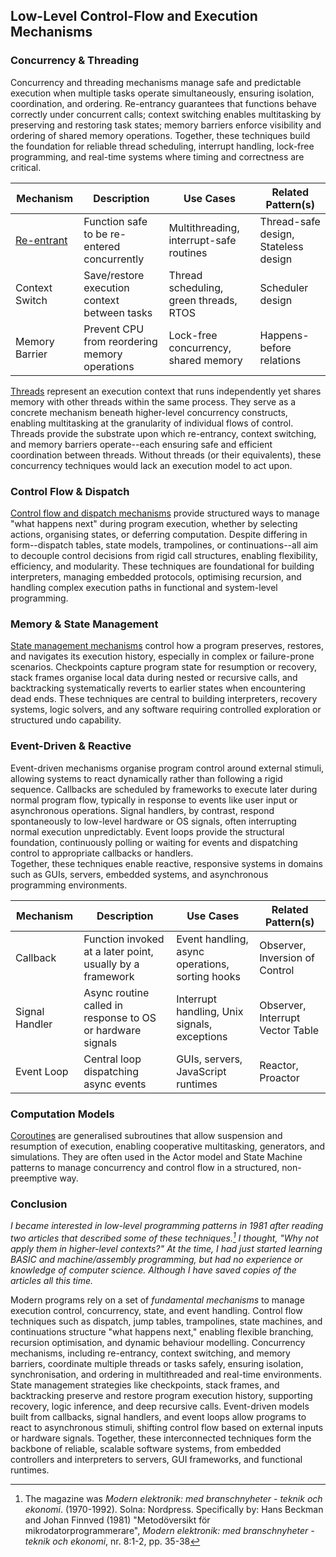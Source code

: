 
## Low-Level Control-Flow and Execution Mechanisms

### Concurrency & Threading

Concurrency and threading mechanisms manage safe and predictable execution when multiple tasks operate simultaneously,
ensuring isolation, coordination, and ordering. Re-entrancy guarantees that functions behave correctly under concurrent
calls; context switching enables multitasking by preserving and restoring task states; memory barriers enforce visibility
and ordering of shared memory operations. Together, these techniques build the foundation for reliable thread scheduling,
interrupt handling, lock-free programming, and real-time systems where timing and correctness are critical.

| Mechanism | Description | Use Cases | Related Pattern(s) |
|--|--|--|--|
| [Re-entrant](./reentrant/) | Function safe to be re-entered concurrently | Multithreading, interrupt-safe routines | Thread-safe design, Stateless design |
| Context Switch  | Save/restore execution context between tasks                           | Thread scheduling, green threads, RTOS               | Scheduler design                        |
| Memory Barrier  | Prevent CPU from reordering memory operations                          | Lock-free concurrency, shared memory                 | Happens-before relations                |

[Threads](./THREADS.md) represent an execution context that runs independently yet shares memory with other threads
within the same process. They serve as a concrete mechanism beneath higher-level concurrency constructs, enabling
multitasking at the granularity of individual flows of control. Threads provide the substrate upon which re-entrancy,
context switching, and memory barriers operate--each ensuring safe and efficient coordination between threads. Without
threads (or their equivalents), these concurrency techniques would lack an execution model to act upon.


### Control Flow & Dispatch

[Control flow and dispatch mechanisms](./CONTROL.md) provide structured ways to manage "what happens next"
during program execution, whether by selecting actions, organising states, or deferring computation. Despite
differing in form--dispatch tables, state models, trampolines, or continuations--all aim to decouple control
decisions from rigid call structures, enabling flexibility, efficiency, and modularity. These techniques
are foundational for building interpreters, managing embedded protocols, optimising recursion, and handling
complex execution paths in functional and system-level programming.


### Memory & State Management

[State management mechanisms](./MEMORY.md) control how a program preserves, restores, and navigates its
execution history, especially in complex or failure-prone scenarios. Checkpoints capture program state
for resumption or recovery, stack frames organise local data during nested or recursive calls, and backtracking
systematically reverts to earlier states when encountering dead ends. These techniques are central to building
interpreters, recovery systems, logic solvers, and any software requiring controlled exploration or structured
undo capability.


### Event-Driven & Reactive

Event-driven mechanisms organise program control around external stimuli, allowing systems to react
dynamically rather than following a rigid sequence. Callbacks are scheduled by frameworks to execute
later during normal program flow, typically in response to events like user input or asynchronous
operations. Signal handlers, by contrast, respond spontaneously to low-level hardware or OS signals,
often interrupting normal execution unpredictably. Event loops provide the structural foundation,
continuously polling or waiting for events and dispatching control to appropriate callbacks or handlers.  
Together, these techniques enable reactive, responsive systems in domains such as GUIs, servers,
embedded systems, and asynchronous programming environments.

| Mechanism       | Description                                                            | Use Cases                                            | Related Pattern(s)                     |
|-----------------|------------------------------------------------------------------------|------------------------------------------------------|-----------------------------------------|
| Callback        | Function invoked at a later point, usually by a framework              | Event handling, async operations, sorting hooks      | Observer, Inversion of Control          |
| Signal Handler  | Async routine called in response to OS or hardware signals             | Interrupt handling, Unix signals, exceptions         | Observer, Interrupt Vector Table        |
| Event Loop      | Central loop dispatching async events                                  | GUIs, servers, JavaScript runtimes                   | Reactor, Proactor                       |

### Computation Models

[Coroutines](./COROUTINE.md) are generalised subroutines that allow suspension and resumption of
execution, enabling cooperative multitasking, generators, and simulations. They are often used
in the Actor model and State Machine patterns to manage concurrency and control flow in a structured,
non-preemptive way.

### Conclusion

*I became interested in low-level programming patterns in 1981 after reading two articles that described
some of these techniques.[^modern] I thought, "Why not apply them in higher-level contexts?" At the time,
I had just started learning BASIC and machine/assembly programming, but had no experience or knowledge
of computer science. Although I have saved copies of the articles all this time.*

[^modern]: The magazine was *Modern elektronik: med branschnyheter - teknik och ekonomi*. (1970-1992).
Solna: Nordpress. Specifically by: Hans Beckman and Johan Finnved (1981) "Metodöversikt för mikrodatorprogrammerare",
*Modern elektronik: med branschnyheter - teknik och ekonomi*, nr. 8:1-2, pp. 35-38


Modern programs rely on a set of *fundamental mechanisms* to manage execution control, concurrency, state, and
event handling. Control flow techniques such as dispatch, jump tables, trampolines, state machines, and continuations
structure "what happens next," enabling flexible branching, recursion optimisation, and dynamic behaviour modelling.
Concurrency mechanisms, including re-entrancy, context switching, and memory barriers, coordinate multiple threads
or tasks safely, ensuring isolation, synchronisation, and ordering in multithreaded and real-time environments.
State management strategies like checkpoints, stack frames, and backtracking preserve and restore program execution
history, supporting recovery, logic inference, and deep recursive calls. Event-driven models built from callbacks,
signal handlers, and event loops allow programs to react to asynchronous stimuli, shifting control flow based on
external inputs or hardware signals. Together, these interconnected techniques form the backbone of reliable,
scalable software systems, from embedded controllers and interpreters to servers, GUI frameworks, and functional
runtimes.
